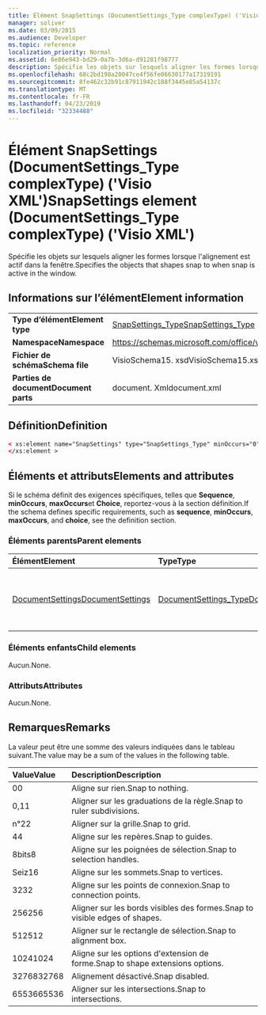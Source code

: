 ```yaml
---
title: Élément SnapSettings (DocumentSettings_Type complexType) ('Visio XML')
manager: soliver
ms.date: 03/09/2015
ms.audience: Developer
ms.topic: reference
localization_priority: Normal
ms.assetid: 6e86e943-bd29-0a7b-3d6a-d91281f98777
description: Spécifie les objets sur lesquels aligner les formes lorsque l'alignement est actif dans la fenêtre.
ms.openlocfilehash: 68c2bd198a20047ce4f56fe06630177a17319191
ms.sourcegitcommit: 8fe462c32b91c87911942c188f3445e85a54137c
ms.translationtype: MT
ms.contentlocale: fr-FR
ms.lasthandoff: 04/23/2019
ms.locfileid: "32334488"
---
```

# <a name="snapsettings-element-documentsettingstype-complextype-visio-xml"></a><span data-ttu-id="b749d-103">Élément SnapSettings (DocumentSettings_Type complexType) ('Visio XML')</span><span class="sxs-lookup"><span data-stu-id="b749d-103">SnapSettings element (DocumentSettings_Type complexType) ('Visio XML')</span></span>

<span data-ttu-id="b749d-104">Spécifie les objets sur lesquels aligner les formes lorsque l'alignement est actif dans la fenêtre.</span><span class="sxs-lookup"><span data-stu-id="b749d-104">Specifies the objects that shapes snap to when snap is active in the window.</span></span>
  
## <a name="element-information"></a><span data-ttu-id="b749d-105">Informations sur l’élément</span><span class="sxs-lookup"><span data-stu-id="b749d-105">Element information</span></span>

|||
|:-----|:-----|
|<span data-ttu-id="b749d-106">**Type d’élément**</span><span class="sxs-lookup"><span data-stu-id="b749d-106">**Element type**</span></span> <br/> |[<span data-ttu-id="b749d-107">SnapSettings_Type</span><span class="sxs-lookup"><span data-stu-id="b749d-107">SnapSettings_Type</span></span>](snapsettings_type-complextypevisio-xml.md) <br/> |
|<span data-ttu-id="b749d-108">**Namespace**</span><span class="sxs-lookup"><span data-stu-id="b749d-108">**Namespace**</span></span> <br/> |https://schemas.microsoft.com/office/visio/2012/main  <br/> |
|<span data-ttu-id="b749d-109">**Fichier de schéma**</span><span class="sxs-lookup"><span data-stu-id="b749d-109">**Schema file**</span></span> <br/> |<span data-ttu-id="b749d-110">VisioSchema15. xsd</span><span class="sxs-lookup"><span data-stu-id="b749d-110">VisioSchema15.xsd</span></span>  <br/> |
|<span data-ttu-id="b749d-111">**Parties de document**</span><span class="sxs-lookup"><span data-stu-id="b749d-111">**Document parts**</span></span> <br/> |<span data-ttu-id="b749d-112">document. Xml</span><span class="sxs-lookup"><span data-stu-id="b749d-112">document.xml</span></span>  <br/> |
   
## <a name="definition"></a><span data-ttu-id="b749d-113">Définition</span><span class="sxs-lookup"><span data-stu-id="b749d-113">Definition</span></span>

```XML
< xs:element name="SnapSettings" type="SnapSettings_Type" minOccurs="0" maxOccurs="1" >
</xs:element >
```

## <a name="elements-and-attributes"></a><span data-ttu-id="b749d-114">Éléments et attributs</span><span class="sxs-lookup"><span data-stu-id="b749d-114">Elements and attributes</span></span>

<span data-ttu-id="b749d-115">Si le schéma définit des exigences spécifiques, telles que **Sequence**, **minOccurs**, **maxOccurs**et **Choice**, reportez-vous à la section définition.</span><span class="sxs-lookup"><span data-stu-id="b749d-115">If the schema defines specific requirements, such as **sequence**, **minOccurs**, **maxOccurs**, and **choice**, see the definition section.</span></span> 
  
### <a name="parent-elements"></a><span data-ttu-id="b749d-116">Éléments parents</span><span class="sxs-lookup"><span data-stu-id="b749d-116">Parent elements</span></span>

|<span data-ttu-id="b749d-117">**Élément**</span><span class="sxs-lookup"><span data-stu-id="b749d-117">**Element**</span></span>|<span data-ttu-id="b749d-118">**Type**</span><span class="sxs-lookup"><span data-stu-id="b749d-118">**Type**</span></span>|<span data-ttu-id="b749d-119">**Description**</span><span class="sxs-lookup"><span data-stu-id="b749d-119">**Description**</span></span>|
|:-----|:-----|:-----|
|[<span data-ttu-id="b749d-120">DocumentSettings</span><span class="sxs-lookup"><span data-stu-id="b749d-120">DocumentSettings</span></span>](documentsettings-element-visiodocument_type-complextypevisio-xml.md) <br/> |[<span data-ttu-id="b749d-121">DocumentSettings_Type</span><span class="sxs-lookup"><span data-stu-id="b749d-121">DocumentSettings_Type</span></span>](documentsettings_type-complextypevisio-xml.md) <br/> |<span data-ttu-id="b749d-122">Contient les éléments qui spécifient les paramètres de document.</span><span class="sxs-lookup"><span data-stu-id="b749d-122">Contains elements that specify document settings.</span></span>  <br/> |
   
### <a name="child-elements"></a><span data-ttu-id="b749d-123">Éléments enfants</span><span class="sxs-lookup"><span data-stu-id="b749d-123">Child elements</span></span>

<span data-ttu-id="b749d-124">Aucun.</span><span class="sxs-lookup"><span data-stu-id="b749d-124">None.</span></span>
  
### <a name="attributes"></a><span data-ttu-id="b749d-125">Attributs</span><span class="sxs-lookup"><span data-stu-id="b749d-125">Attributes</span></span>

<span data-ttu-id="b749d-126">Aucun.</span><span class="sxs-lookup"><span data-stu-id="b749d-126">None.</span></span>
  
## <a name="remarks"></a><span data-ttu-id="b749d-127">Remarques</span><span class="sxs-lookup"><span data-stu-id="b749d-127">Remarks</span></span>

<span data-ttu-id="b749d-128">La valeur peut être une somme des valeurs indiquées dans le tableau suivant.</span><span class="sxs-lookup"><span data-stu-id="b749d-128">The value may be a sum of the values in the following table.</span></span>
  
|<span data-ttu-id="b749d-129">**Value**</span><span class="sxs-lookup"><span data-stu-id="b749d-129">**Value**</span></span>|<span data-ttu-id="b749d-130">**Description**</span><span class="sxs-lookup"><span data-stu-id="b749d-130">**Description**</span></span>|
|:-----|:-----|
|<span data-ttu-id="b749d-131">0</span><span class="sxs-lookup"><span data-stu-id="b749d-131">0</span></span>  <br/> |<span data-ttu-id="b749d-132">Aligne sur rien.</span><span class="sxs-lookup"><span data-stu-id="b749d-132">Snap to nothing.</span></span>  <br/> |
|<span data-ttu-id="b749d-133">0,1</span><span class="sxs-lookup"><span data-stu-id="b749d-133">1</span></span>  <br/> |<span data-ttu-id="b749d-134">Aligner sur les graduations de la règle.</span><span class="sxs-lookup"><span data-stu-id="b749d-134">Snap to ruler subdivisions.</span></span>  <br/> |
|<span data-ttu-id="b749d-135">n°2</span><span class="sxs-lookup"><span data-stu-id="b749d-135">2</span></span>  <br/> |<span data-ttu-id="b749d-136">Aligner sur la grille.</span><span class="sxs-lookup"><span data-stu-id="b749d-136">Snap to grid.</span></span>  <br/> |
|<span data-ttu-id="b749d-137">4</span><span class="sxs-lookup"><span data-stu-id="b749d-137">4</span></span>  <br/> |<span data-ttu-id="b749d-138">Aligne sur les repères.</span><span class="sxs-lookup"><span data-stu-id="b749d-138">Snap to guides.</span></span>  <br/> |
|<span data-ttu-id="b749d-139">8bits</span><span class="sxs-lookup"><span data-stu-id="b749d-139">8</span></span>  <br/> |<span data-ttu-id="b749d-140">Aligne sur les poignées de sélection.</span><span class="sxs-lookup"><span data-stu-id="b749d-140">Snap to selection handles.</span></span>  <br/> |
|<span data-ttu-id="b749d-141">Seiz</span><span class="sxs-lookup"><span data-stu-id="b749d-141">16</span></span>  <br/> |<span data-ttu-id="b749d-142">Aligne sur les sommets.</span><span class="sxs-lookup"><span data-stu-id="b749d-142">Snap to vertices.</span></span>  <br/> |
|<span data-ttu-id="b749d-143">32</span><span class="sxs-lookup"><span data-stu-id="b749d-143">32</span></span>  <br/> |<span data-ttu-id="b749d-144">Aligne sur les points de connexion.</span><span class="sxs-lookup"><span data-stu-id="b749d-144">Snap to connection points.</span></span>  <br/> |
|<span data-ttu-id="b749d-145">256</span><span class="sxs-lookup"><span data-stu-id="b749d-145">256</span></span>  <br/> |<span data-ttu-id="b749d-146">Aligner sur les bords visibles des formes.</span><span class="sxs-lookup"><span data-stu-id="b749d-146">Snap to visible edges of shapes.</span></span>  <br/> |
|<span data-ttu-id="b749d-147">512</span><span class="sxs-lookup"><span data-stu-id="b749d-147">512</span></span>  <br/> |<span data-ttu-id="b749d-148">Aligner sur le rectangle de sélection.</span><span class="sxs-lookup"><span data-stu-id="b749d-148">Snap to alignment box.</span></span>  <br/> |
|<span data-ttu-id="b749d-149">1024</span><span class="sxs-lookup"><span data-stu-id="b749d-149">1024</span></span>  <br/> |<span data-ttu-id="b749d-150">Aligne sur les options d'extension de forme.</span><span class="sxs-lookup"><span data-stu-id="b749d-150">Snap to shape extensions options.</span></span>  <br/> |
|<span data-ttu-id="b749d-151">32768</span><span class="sxs-lookup"><span data-stu-id="b749d-151">32768</span></span>  <br/> |<span data-ttu-id="b749d-152">Alignement désactivé.</span><span class="sxs-lookup"><span data-stu-id="b749d-152">Snap disabled.</span></span>  <br/> |
|<span data-ttu-id="b749d-153">65536</span><span class="sxs-lookup"><span data-stu-id="b749d-153">65536</span></span>  <br/> |<span data-ttu-id="b749d-154">Aligner sur les intersections.</span><span class="sxs-lookup"><span data-stu-id="b749d-154">Snap to intersections.</span></span>  <br/> |
   

